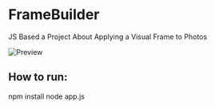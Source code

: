 # FrameBuilder
JS Based a Project About Applying a Visual Frame to Photos

![Preview](cerceve.gif)

## How to run:

npm install
node app.js
